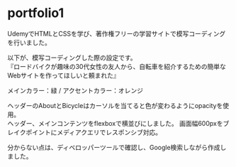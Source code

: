 # portfolio1
UdemyでHTMLとCSSを学び、著作権フリーの学習サイトで模写コーディングを行いました。  
  
以下が、模写コーディングした際の設定です。  
『ロードバイクが趣味の30代女性の友人から、自転車を紹介するための簡単なWebサイトを作ってほしいと頼まれた』  
  
メインカラー：緑 / アクセントカラー：オレンジ  
  
ヘッダーのAboutとBicycleはカーソルを当てると色が変わるようにopacityを使用。  
ヘッダー、メインコンテンツをflexboxで横並びにしました。
画面幅600pxをブレイクポイントにメディアクエリでレスポンシブ対応。  
  
分からない点は、ディベロッパーツールで確認し、Google検索しながら作成しました。

